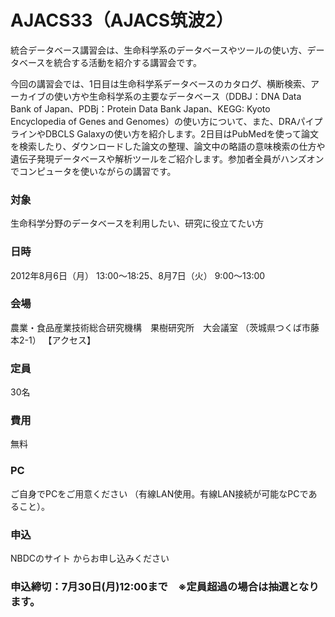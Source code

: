 # AJACS33（AJACS筑波2）
統合データベース講習会は、生命科学系のデータベースやツールの使い方、データベースを統合する活動を紹介する講習会です。

今回の講習会では、1日目は生命科学系データベースのカタログ、横断検索、アーカイブの使い方や生命科学系の主要なデータベース（DDBJ：DNA Data　Bank of Japan、PDBj：Protein Data Bank Japan、KEGG: Kyoto Encyclopedia of Genes and Genomes）の使い方について、また、DRAパイプラインやDBCLS Galaxyの使い方を紹介します。2日目はPubMedを使って論文を検索したり、ダウンロードした論文の整理、論文中の略語の意味検索の仕方や遺伝子発現データベースや解析ツールをご紹介します。参加者全員がハンズオンでコンピュータを使いながらの講習です。

### 対象
生命科学分野のデータベースを利用したい、研究に役立てたい方
### 日時
2012年8月6日（月） 13:00～18:25、8月7日（火） 9:00～13:00
### 会場
農業・食品産業技術総合研究機構　果樹研究所　大会議室 （茨城県つくば市藤本2-1） 【アクセス】
### 定員
30名
### 費用
無料
### PC
ご自身でPCをご用意ください （有線LAN使用。有線LAN接続が可能なPCであること）。
### 申込
NBDCのサイト からお申し込みください
### 申込締切：7月30日(月)12:00まで　※定員超過の場合は抽選となります。
